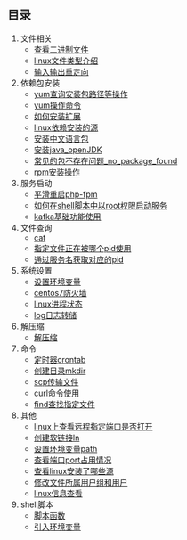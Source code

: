 ## 目录

1. 文件相关
    -   [查看二进制文件](./file/二进制文件.md)
    -   [linux文件类型介绍](./file/linux文件类型介绍.md)
    -   [输入输出重定向](./file/输入输出重定向.md)
2. 依赖包安装
    -   [yum查询安装包路径等操作](./lib/yum安装等操作.md)
    -   [yum操作命令](./lib/yum操作命令.md)
    -   [如何安装扩展](./lib/如何安装扩展.md)
    -   [linux依赖安装的源](./lib/linux依赖安装的源.md)
    -   [安装中文语言包](./lib/中文语言包.md)
    -   [安装java_openJDK](./lib/安装java_openJDK.md)
    -   [常见的包不存在问题_no_package_found](./lib/常见的包不存在问题.md)
    -   [rpm安装操作](./lib/rpm安装操作.md)
3. 服务启动
    -   [平滑重启php-fpm](./service/php-fpm.md)
    -   [如何在shell脚本中以root权限启动服务](./service/如何在shell脚本中以root权限启动服务.md)
    -   [kafka基础功能使用](./service/kafka基础功能使用.md)
4. 文件查询
    -   [cat](./file_check/cat.md)
    -   [指定文件正在被哪个pid使用](./file_check/指定文件正在被哪个pid使用.md)
    -   [通过服务名获取对应的pid](./file_check/通过服务名获取对应的pid.md)
5. 系统设置
    -   [设置环境变量](./setting/设置环境变量.md)
    -   [centos7防火墙](./setting/centos7防火墙设置.md)
    -   [linux进程状态](./setting/linux进程状态.md)
    -   [log日志转储](./setting/log日志转储.md)
6. 解压缩
    -   [解压缩](./compress/解压缩.md)
7.  命令
    -   [定时器crontab](./command/定时器crontab.md)
    -   [创建目录mkdir](./command/创建目录mkdir.md)
    -   [scp传输文件](./command/scp传输文件.md)
    -   [curl命令使用](./command/curl命令使用.md)
    -   [find查找指定文件](./command/find查找指定文件.md)
8. 其他
    -   [linux上查看远程指定端口是否打开](./other/linux上查看远/程指定端口是否打开.md)
    -   [创建软链接ln](./other/创建软链接.md)
    -   [设置环境变量path](./other/设置环境变量path.md)
    -   [查看端口port占用情况](./other/查看端口port占用情况.md)
    -   [查看linux安装了哪些源](./other/查看linux安装了哪些源.md)
    -   [修改文件所属用户组和用户](./other/修改文件所属用户组和用户.md)
    -   [linux信息查看](./other/linux信息查看.md)
9. shell脚本
    -   [脚本函数](./shell/脚本函数.md)
    -   [引入环境变量](./shell/引入环境变量.md)